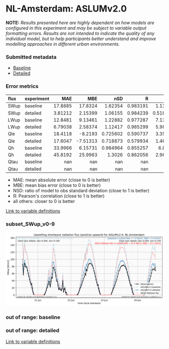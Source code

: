 # NL-Amsterdam: ASLUMv2.0

**NOTE:** *Results presented here are highly dependent on how models are configured in this experiment and may be subject to variable output formatting errors. Results are not intended to indicate the quality of any individual model, but to help participants better understand and improve modelling approaches in different urban environments.*

### Submitted metadata

- [Baseline](ASLUMv2.0_NL-Amsterdam_baseline_attrs.md)
- [Detailed](ASLUMv2.0_NL-Amsterdam_detailed_attrs.md)

### Error metrics

| flux   | experiment   |       MAE |       MBE |        nSD |          R |        5th |      95th |      RMSE |      cRMSE |      AMBE |       1-nSD |         1-R |   nSkewness |   nKurtosis |     Overlap |
|:-------|:-------------|----------:|----------:|-----------:|-----------:|-----------:|----------:|----------:|-----------:|----------:|------------:|------------:|------------:|------------:|------------:|
| SWup   | baseline     |  17.8885  |  17.8324  |   1.62354  |   0.983191 |   1.13302  |  49.8113  |  24.3413  |   0.665874 |  17.8324  |   0.623544  |   0.0168094 |   0.114231  |    0.401556 |   0.0975148 |
| SWup   | detailed     |   3.81212 |   2.15399 |   1.06155  |   0.984239 |   0.518487 |   5.83224 |   5.26324 |   0.193004 |   2.15399 |   0.0615506 |   0.0157609 |   0.0768265 |    0.289327 |   0.0718145 |
| LWup   | baseline     |  12.8481  |   9.13461 |   1.22882  |   0.977287 |   7.13436  |  24.5627  |  15.7615  |   0.328906 |   9.13461 |   0.22882   |   0.0227129 |   0.330096  |    0.867356 |   0.157121  |
| LWup   | detailed     |   6.79038 |   2.58374 |   1.12417  |   0.985299 |   5.98529  |  12.5403  |   8.97773 |   0.220163 |   2.58374 |   0.124167  |   0.0147014 |   0.0972771 |    0.23726  |   0.0798705 |
| Qle    | baseline     |  18.4118  |  -8.2193  |   0.725602 |   0.590737 |   3.35572  |  22.2428  |  29.8723  |   0.818058 |   8.2193  |   0.274399  |   0.409263  |   0.150521  |    0.538113 |   0.145694  |
| Qle    | detailed     |  17.6047  |  -7.51313 |   0.718873 |   0.579934 |   1.46118  |  26.9762  |  29.9701  |   0.826426 |   7.51313 |   0.281127  |   0.420066  |   0.764843  |    0.556706 |   0.142013  |
| Qh     | baseline     |  33.9966  |   6.15731 |   0.984964 |   0.855257 |   6.8445   |  14.7531  |  50.1544  |   0.53419  |   6.15731 |   0.0150359 |   0.144743  |   0.46818   |    0.838472 |   0.0999327 |
| Qh     | detailed     |  45.8192  |  25.9963  |   1.3026   |   0.862056 |   2.96681  |  96.6628  |  67.7564  |   0.671517 |  25.9963  |   0.302595  |   0.137944  |   0.484751  |    0.834305 |   0.146204  |
| Qtau   | baseline     | nan       | nan       | nan        | nan        | nan        | nan       | nan       | nan        | nan       | nan         | nan         | nan         |  nan        | nan         |
| Qtau   | detailed     | nan       | nan       | nan        | nan        | nan        | nan       | nan       | nan        | nan       | nan         | nan         | nan         |  nan        | nan         |

 - MAE: mean absolute error (close to 0 is better)
 - MBE: mean bias error (close to 0 is better)
 - NSD: ratio of model to obs standard deviation (close to 1 is better)
 - R: Pearson's correlation (close to 1 is better)
 - all others: closer to 0 is better

[Link to variable definitions](../modelattrs/variable_definitions.md)

### <a name="subset_swup_v0-9"></a>subset_SWup_v0-9
[![ASLUMv2.0_NL-Amsterdam_subset_SWup_v0-9.png](ASLUMv2.0_NL-Amsterdam_subset_SWup_v0-9.png)](ASLUMv2.0_NL-Amsterdam_subset_SWup_v0-9.png)

### out of range: baseline


### out of range: detailed



[Link to variable definitions](../modelattrs/variable_definitions.md)

